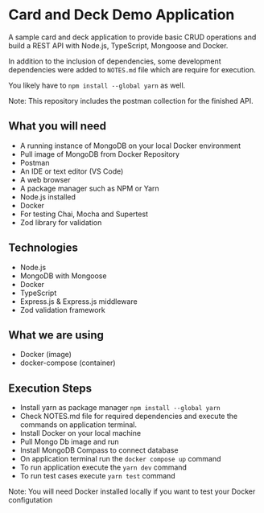 # Card and Deck Demo Application

A sample card and deck application to provide basic CRUD operations and build a REST API with Node.js, TypeScript, Mongoose and Docker.

In addition to the inclusion of dependencies, some development dependencies were added to `NOTES.md` file which are require for execution.

You likely have to `npm install --global yarn` as well.

Note: This repository includes the postman collection for the finished API.

## What you will need
* A running instance of MongoDB on your local Docker environment
* Pull image of MongoDB from Docker Repository
* Postman
* An IDE or text editor (VS Code)
* A web browser
* A package manager such as NPM or Yarn
* Node.js installed
* Docker
* For testing Chai, Mocha and Supertest
* Zod library for validation 

## Technologies
* Node.js
* MongoDB with Mongoose
* Docker
* TypeScript
* Express.js & Express.js middleware
* Zod validation framework

## What we are using
* Docker (image)
* docker-compose (container)

## Execution Steps
* Install yarn as package manager `npm install --global yarn`
* Check NOTES.md file for required dependencies and execute the commands on application terminal.
* Install Docker on your local machine 
* Pull Mongo Db image and run 
* Install MongoDB Compass to connect database
* On application terminal run the `docker compose up` command
* To run application execute the `yarn dev` command
* To run test cases execute `yarn test` command

Note: You will need Docker installed locally if you want to test your Docker configutation